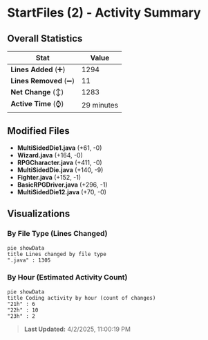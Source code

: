 # StartFiles (2) - Activity Summary 

## Overall Statistics

| Stat                   | Value                                                             |
| ---------------------- | ----------------------------------------------------------------- |
| **Lines Added** (➕)   | 1294                                          |
| **Lines Removed** (➖) | 11                                        |
| **Net Change** (↕)    | 1283                |
| **Active Time** (⌚)   | 29 minutes |


## Modified Files
- **MultiSidedDie1.java** (+61, -0)
- **Wizard.java** (+164, -0)
- **RPGCharacter.java** (+411, -0)
- **MultiSidedDie.java** (+140, -9)
- **Fighter.java** (+152, -1)
- **BasicRPGDriver.java** (+296, -1)
- **MultiSidedDie12.java** (+70, -0)

## Visualizations

### By File Type (Lines Changed)

```mermaid
pie showData
title Lines changed by file type
".java" : 1305
```

### By Hour (Estimated Activity Count)

```mermaid
pie showData
title Coding activity by hour (count of changes)
"21h" : 6
"22h" : 10
"23h" : 2
```


> **Last Updated:** 4/2/2025, 11:00:19 PM